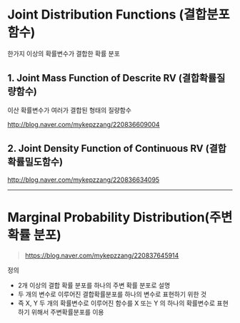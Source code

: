 # Joint Distribution Functions (결합분포함수)

한가지 이상의 확률변수가 결합한 확률 분포


## 1. Joint Mass Function of Descrite RV (결합확률질량함수)

이산 확률변수가 여러가 결합된 형태의 질량함수

http://blog.naver.com/mykepzzang/220836609004




## 2. Joint Density Function of Continuous RV (결합확률밀도함수)

http://blog.naver.com/mykepzzang/220836634095
















---

# Marginal Probability Distribution(주변 확률 분포) 

> https://blog.naver.com/mykepzzang/220837645914

정의
- 2개 이상의 결합 확률 분포를 하나의 주변 확률 분포로 설명 
- 두 개의 변수로 이루어진 결합확률분포를 하나의 변수로 표현하기 위한 것
- 즉 X, Y 두 개의 확률변수로 이루어진 함수를 X 또는 Y 의 하나의 확률변수로 표현하기 위해서 주변확률분포를 이용



